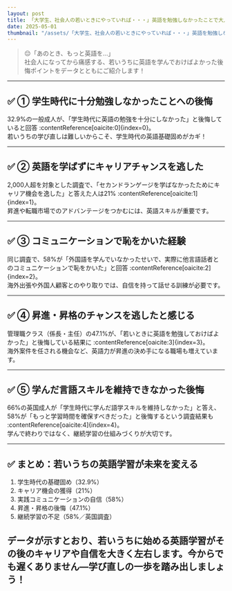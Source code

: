 ```yaml
---
layout: post
title: 「大学生、社会人の若いときにやっていれば・・・」英語を勉強しなかったことで大人が後悔していること5選
date: 2025-05-01
thumbnail: "/assets/「大学生、社会人の若いときにやっていれば・・・」英語を勉強しなかったことで大人が後悔していること5選.png"
---
```

> 😔「あのとき、もっと英語を…」  
社会人になってから痛感する、若いうちに英語を学んでおけばよかった後悔ポイントをデータとともにご紹介します！

---

## ✅ ① 学生時代に十分勉強しなかったことへの後悔
32.9%の一般成人が、「学生時代に英語の勉強を十分にしなかった」と後悔していると回答 :contentReference[oaicite:0]{index=0}。  
若いうちの学び直しは難しいからこそ、学生時代の英語基礎固めがカギ！

---

## ✅ ② 英語を学ばずにキャリアチャンスを逃した
2,000人超を対象とした調査で、「セカンドランゲージを学ばなかったためにキャリア機会を逸した」と答えた人は21% :contentReference[oaicite:1]{index=1}。  
昇進や転職市場でのアドバンテージをつかむには、英語スキルが重要です。

---

## ✅ ③ コミュニケーションで恥をかいた経験
同じ調査で、58%が「外国語を学んでいなかったせいで、実際に他言語話者とのコミュニケーションで恥をかいた」と回答 :contentReference[oaicite:2]{index=2}。  
海外出張や外国人顧客とのやり取りでは、自信を持って話せる訓練が必要です。

---

## ✅ ④ 昇進・昇格のチャンスを逃したと感じる
管理職クラス（係長・主任）の47.1%が、「若いときに英語を勉強しておけばよかった」と後悔している結果に :contentReference[oaicite:3]{index=3}。  
海外案件を任される機会など、英語力が昇進の決め手になる職場も増えています。

---

## ✅ ⑤ 学んだ言語スキルを維持できなかった後悔
66%の英国成人が「学生時代に学んだ語学スキルを維持しなかった」と答え、58%が「もっと学習時間を確保すべきだった」と後悔するという調査結果も :contentReference[oaicite:4]{index=4}。  
学んで終わりではなく、継続学習の仕組みづくりが大切です。

---

## ✅ まとめ：若いうちの英語学習が未来を変える
1. 学生時代の基礎固め（32.9%）  
2. キャリア機会の獲得（21%）  
3. 実践コミュニケーションの自信（58%）  
4. 昇進・昇格の後悔（47.1%）  
5. 継続学習の不足（58%／英国調査）  

データが示すとおり、**若いうちに始める英語学習**がその後のキャリアや自信を大きく左右します。今からでも遅くありません—学び直しの一歩を踏み出しましょう！  
---  
